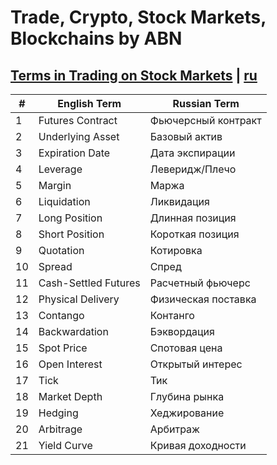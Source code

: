 # Trade, Crypto, Stock Markets, Blockchains by ABN

## [Terms in Trading on Stock Markets](./terms-crypto.en.md) | [ru](./terms-crypto.ru.md)

| #  | English Term                | Russian Term                |
|----|-----------------------------|-----------------------------|
| 1  | Futures Contract            | Фьючерсный контракт         |
| 2  | Underlying Asset            | Базовый актив               |
| 3  | Expiration Date             | Дата экспирации             |
| 4  | Leverage                    | Леверидж/Плечо              |
| 5  | Margin                      | Маржа                       |
| 6  | Liquidation                 | Ликвидация                  |
| 7  | Long Position               | Длинная позиция             |
| 8  | Short Position              | Короткая позиция            |
| 9  | Quotation                   | Котировка                   |
| 10 | Spread                      | Спред                       |
| 11 | Cash-Settled Futures        | Расчетный фьючерс           |
| 12 | Physical Delivery           | Физическая поставка         |
| 13 | Contango                    | Контанго                    |
| 14 | Backwardation               | Бэквордация                 |
| 15 | Spot Price                  | Спотовая цена               |
| 16 | Open Interest               | Открытый интерес            |
| 17 | Tick                        | Тик                         |
| 18 | Market Depth                | Глубина рынка               |
| 19 | Hedging                     | Хеджирование                |
| 20 | Arbitrage                   | Арбитраж                    |
| 21 | Yield Curve                 | Кривая доходности           |


